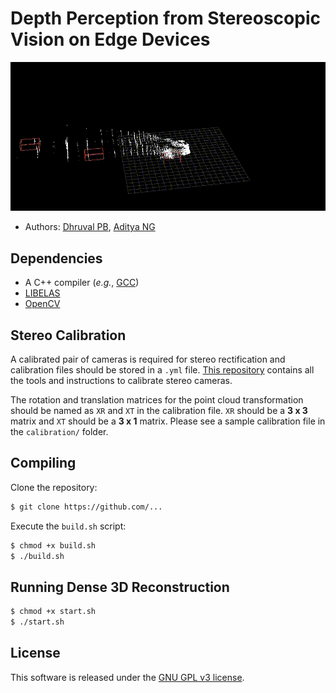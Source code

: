 # Depth Perception from Stereoscopic Vision on Edge Devices

![demo](https://github.com/AdityaNG/Depth-Perception-from-Stereoscopic-Vision-on-Edge-Devices/blob/main/imgs/Point_Cloud_Outputs/Oct_29_2020/p2_final.gif?raw=true)


- Authors: [Dhruval PB](http://github.com/AdityaNG), [Aditya NG](http://github.com/AdityaNG)

## Dependencies

- A C++ compiler (*e.g.*, [GCC](http://gcc.gnu.org/))
- [LIBELAS](http://www.cvlibs.net/software/libelas/) 
- [OpenCV](https://github.com/opencv/opencv)

## Stereo Calibration

A calibrated pair of cameras is required for stereo rectification and calibration files should be stored in a `.yml` file. 
[This repository](https://github.com/sourishg/stereo-calibration) contains all the tools and instructions to calibrate stereo cameras.

The rotation and translation matrices for the point cloud transformation should be named as `XR` and `XT` in the calibration file. `XR` should be a **3 x 3** 
matrix and `XT` should be a **3 x 1** matrix. Please see a sample calibration file in the `calibration/` folder.

## Compiling

Clone the repository:

```bash
$ git clone https://github.com/...
```

Execute the `build.sh` script:

```bash
$ chmod +x build.sh
$ ./build.sh
```

## Running Dense 3D Reconstruction

```bash
$ chmod +x start.sh
$ ./start.sh
```

## License

This software is released under the [GNU GPL v3 license](LICENSE).